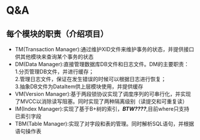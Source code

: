 # Q&A
## 每个模块的职责（介绍项目）
- TM(Transaction Manager):通过维护XID文件来维护事务的状态，并提供接口供其他模块来查询某个事务的状态
- DM(Data Manager):直接管理数据库DB文件和日志文件。DM的主要职责：\
  1.分页管理DB文件，并进行缓存；\
  2.管理日志文件，保证在发生错误的时候可以根据日志进行恢复；\
  3.抽象DB文件为DataItem供上层模块使用，并提供缓存
- VM(Version Manager):基于两段锁协议实现了调度序列的可串行化，并实现了MVCC以消除读写阻塞。同时实现了两种隔离级别（读提交和可重复读）
- IM(Index Manager):实现了基于B+树的索引，***BTW????***,目前where只支持已索引字段
- TBM(Table Manager):实现了对字段和表的管理。同时解析SQL语句，并根据语句操作表
